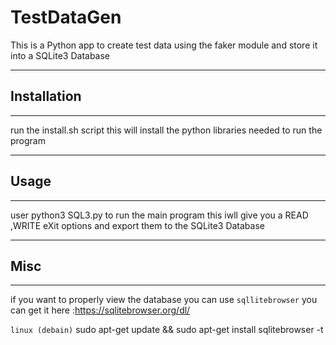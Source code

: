 # TestDataGen
This is a Python app to create test data using the faker module and store it into a SQLite3 Database


---
## Installation
---
run the install.sh script this will install the python libraries needed to run the program


---
## Usage
---

user python3 SQL3.py to run the main program this iwll give you a READ ,WRITE eXit options
and export them to the SQLite3 Database

---
## Misc
---
if you want to properly view the database you can use `sqllitebrowser` you can get it here :https://sqlitebrowser.org/dl/

`linux (debain)`
sudo apt-get update && sudo apt-get install sqlitebrowser -t
